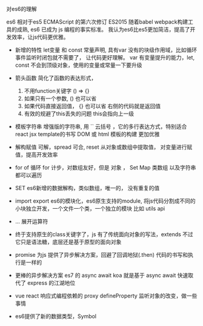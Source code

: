 对es6的理解

es6 相对于es5  ECMAScript 的第六次修订 ES2015 随着babel webpack构建工具的成熟,
  es6 已成为 js 编程的事实标准。
我认为es6比es5更加简洁，提高了开发效率，让js代码更优雅。

- 新增的特性
  let变量 和 const 常量声明, 具有var 没有的块级作用域，比如循环事件监听时闭包就不需要了，
  让代码更好理解。
  var 有变量提升的能力，let, const 不会到顶级对象，使用的变量或常量一下要升级

- 箭头函数
  简化了函数的表达形式，
  1. 不用function关键字  () => {}
  2. 如果只有一个参数, () 也可以省
  3. 如果代码直接返回值， {} 也可以省  右侧的代码就是返回值
  4. 有效的规避了this丢失的问题  this会指向上一级   

- 模板字符串
  增强版的字符串, 用 `` 云括号 ，它的多行表达方式，特别适合react  jsx  template的书写
  DOM 或 html 模板的构建 更加优雅

- 解构赋值
  可解，spread 可合, reset 从对象或数组中提取值， 对变量进行赋值，提高开发效率  

- for of 循环
  for 计步，对数组友好，但是 对象 ， Set  Map  类数组  以及字符串都可以遍历

- SET es6新增的数据解构，类似数组，唯一的，
  没有重复的值  

- import export  es6的模块化，es6原生支持的module, 将js代码分割成不同的小块独立开发，一个文件一个类，一个独立的模块
  比如 utils api

- ... 展开运算符

- 终于支持原生的class关键字了，js 有了传统面向对象的写法，extends  不过它只是语法糖，底层还是基于原型的面向对象

- promise 为js 提供了异步解决方案，回避了回调地狱(.then)  代码的书写和执行是一样的

- 更棒的异步解决方案  es7 的  async await
  koa 就是基于 async  await 快速取代了 express 的江湖地位

- vue react 响应式编程依赖的 proxy defineProperty  监听对象的改变，做一些事情

- es6提供了新的数据类型，Symbol

